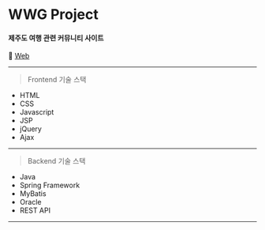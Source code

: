 # WWG Project  



#### 제주도 여행 관련 커뮤니티 사이트

🔗 <a href="http://0giri.com:5555" target="_blank">Web</a>

---
> Frontend 기술 스택
* HTML
* CSS
* Javascript
* JSP
* jQuery
* Ajax
---
> Backend 기술 스택
* Java
* Spring Framework
* MyBatis
* Oracle
* REST API
---
